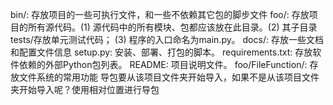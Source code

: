 bin/: 存放项目的一些可执行文件，和一些不依赖其它包的脚步文件
foo/: 存放项目的所有源代码。(1) 源代码中的所有模块、包都应该放在此目录。(2) 其子目录tests/存放单元测试代码； (3) 程序的入口命名为main.py。
docs/: 存放一些文档和配置文件信息
setup.py: 安装、部署、打包的脚本。
requirements.txt: 存放软件依赖的外部Python包列表。
README: 项目说明文件。
foo/FileFunction/: 存放文件系统的常用功能
导包要从该项目文件夹开始导入，如果不是从该项目文件夹开始导入呢？使用相对位置进行导包